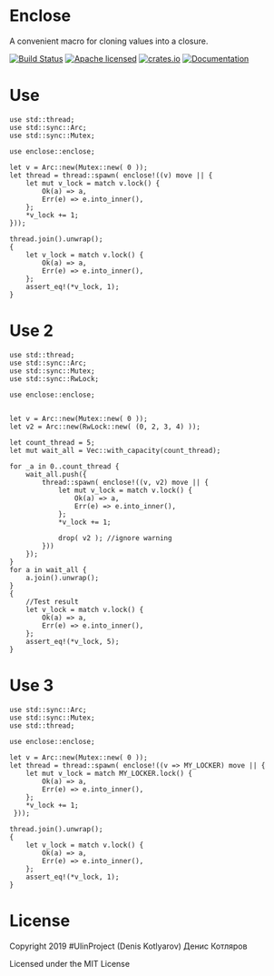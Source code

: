 # Enclose
A convenient macro for cloning values into a closure.

[![Build Status](https://travis-ci.org/clucompany/Enclose.svg?branch=master)](https://travis-ci.org/clucompany/Enclose)
[![Apache licensed](https://img.shields.io/badge/license-MIT-blue.svg)](./LICENSE)
[![crates.io](http://meritbadge.herokuapp.com/enclose)](https://crates.io/crates/enclose)
[![Documentation](https://docs.rs/enclose/badge.svg)](https://docs.rs/enclose)


# Use
```
use std::thread;
use std::sync::Arc;
use std::sync::Mutex;

use enclose::enclose;

let v = Arc::new(Mutex::new( 0 ));
let thread = thread::spawn( enclose!((v) move || {
	let mut v_lock = match v.lock() {
		Ok(a) => a,
		Err(e) => e.into_inner(),
	};
	*v_lock += 1;
}));

thread.join().unwrap();
{
	let v_lock = match v.lock() {
		Ok(a) => a,
		Err(e) => e.into_inner(),
	};
	assert_eq!(*v_lock, 1);
}
```

# Use 2
```
use std::thread;
use std::sync::Arc;
use std::sync::Mutex;
use std::sync::RwLock;

use enclose::enclose;


let v = Arc::new(Mutex::new( 0 ));
let v2 = Arc::new(RwLock::new( (0, 2, 3, 4) ));

let count_thread = 5;
let mut wait_all = Vec::with_capacity(count_thread);

for _a in 0..count_thread {
	wait_all.push({
		thread::spawn( enclose!((v, v2) move || {
			let mut v_lock = match v.lock() {
				Ok(a) => a,
				Err(e) => e.into_inner(),
			};
			*v_lock += 1;

			drop( v2 ); //ignore warning
		}))
	});
}
for a in wait_all {
	a.join().unwrap();
}
{	
	//Test result
	let v_lock = match v.lock() {
		Ok(a) => a,
		Err(e) => e.into_inner(),
	};
	assert_eq!(*v_lock, 5);
}
```

# Use 3

```
use std::sync::Arc;
use std::sync::Mutex;
use std::thread;

use enclose::enclose;

let v = Arc::new(Mutex::new( 0 ));
let thread = thread::spawn( enclose!((v => MY_LOCKER) move || {
	let mut v_lock = match MY_LOCKER.lock() {
		Ok(a) => a,
		Err(e) => e.into_inner(),
	};
	*v_lock += 1;
 }));

thread.join().unwrap();
{
	let v_lock = match v.lock() {
		Ok(a) => a,
		Err(e) => e.into_inner(),
	};
	assert_eq!(*v_lock, 1);
}
```

# License

Copyright 2019 #UlinProject (Denis Kotlyarov) Денис Котляров

Licensed under the MIT License

